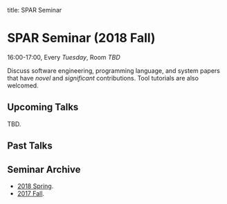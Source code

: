 title: SPAR Seminar

# SPAR Seminar (2018 Fall)

16:00-17:00, Every *Tuesday*, Room *TBD*

Discuss software engineering, programming language, and system papers that have *novel* and *significant* contributions. Tool tutorials are also welcomed.

## Upcoming Talks

TBD.

## Past Talks

## Seminar Archive

* [2018 Spring](2018spring).
* [2017 Fall](2017fall).
